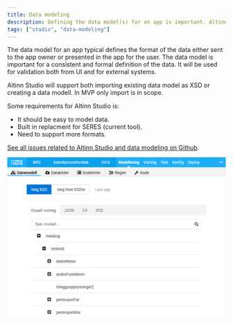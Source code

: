 ```yaml
---
title: Data modeling
description: Defining the data model(s) for an app is important. Altinn Studio will support importing existing data models and creating new data models.
tags: ["studio", "data-modeling"]
---
```


The data model for an app typical defines the format of the data either sent to the app owner or presented in the app
for the user. The data model is important for a consistent and formal definition of the data. It will
be used for validation both from UI and for external systems. 

Altinn Studio will support both importing existing data model as XSD or creating
a data modell. In MVP only import is in scope. 

Some requirements for Altinn Studio is:

- It should be easy to model data.
- Built in replacment for SERES (current tool).
- Need to support more formats. 

[See all issues related to Altinn Studio and data modeling on Github](https://github.com/Altinn/altinn-studio/labels/data-modeling).

![Editor for enkel datamodellering](data-modelling.png "Editor for enkel datamodellering")
